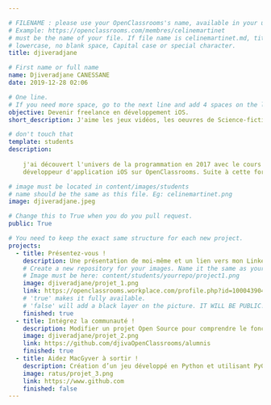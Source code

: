 ```yaml
---

# FILENAME : please use your OpenClassrooms's name, available in your url.
# Example: https://openclassrooms.com/membres/celinemartinet
# must be the name of your file. If file name is celinemartinet.md, title is celinemartinet.
# lowercase, no blank space, Capital case or special character.
title: djiveradjane

# First name or full name
name: Djiveradjane CANESSANE
date: 2019-12-28 02:06

# One line.
# If you need more space, go to the next line and add 4 spaces on the left, as in 'description'.
objective: Devenir freelance en développement iOS.
short_description: J'aime les jeux vidéos, les oeuvres de Science-fiction, et apprendre.

# don't touch that
template: students
description:
    
    j'ai découvert l'univers de la programmation en 2017 avec le cours sur JAVA sur OpenClassrooms, j'ai décidé en 2019 de suivre le parcours diplômant
    développeur d'application iOS sur OpenClassrooms. Suite à cette formation je souhaite devenir freelance dans ce domaine.

# image must be located in content/images/students
# name should be the same as this file. Eg: celinemartinet.png
image: djiveradjane.jpeg

# Change this to True when you do you pull request.
public: True

# You need to keep the exact same structure for each new project.
projects:
  - title: Présentez-vous !
    description: Une présentation de moi-même et un lien vers mon LinkedIn.
    # Create a new repository for your images. Name it the same as your nickname and profile picture.
    # Image must be here: content/students/yourrepo/project1.png
    image: djiveradjane/projet_1.png
    link: https://openclassrooms.workplace.com/profile.php?id=100043904600006
    # 'true' makes it fully available.
    # 'false' will add a black layer on the picture. IT WILL BE PUBLIC!
    finished: true
  - title: Intégrez la communauté !
    description: Modifier un projet Open Source pour comprendre le fonctionnement de Git, de Github et des pull requests. 
    image: djiveradjane/projet_2.png
    link: https://github.com/djivaOpenClassrooms/alumnis
    finished: true
  - title: Aidez MacGyver à sortir !
    description: Création d’un jeu développé en Python et utilisant PyGame.
    image: ratus/projet_3.png
    link: https://www.github.com
    finished: false
---
```

